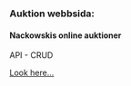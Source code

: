 ### Auktion webbsida:

#### Nackowskis online auktioner

API - CRUD

[Look here...](https://maia313.github.io/Auction/)



